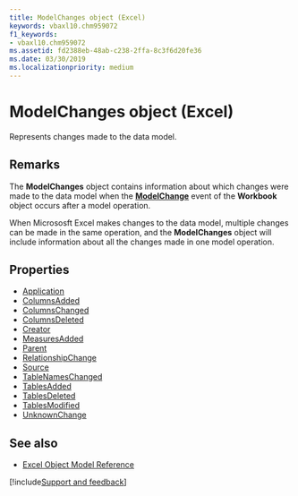 ```yaml
---
title: ModelChanges object (Excel)
keywords: vbaxl10.chm959072
f1_keywords:
- vbaxl10.chm959072
ms.assetid: fd2388eb-48ab-c238-2ffa-8c3f6d20fe36
ms.date: 03/30/2019
ms.localizationpriority: medium
---
```



# ModelChanges object (Excel)

Represents changes made to the data model. 


## Remarks

The **ModelChanges** object contains information about which changes were made to the data model when the **[ModelChange](Excel.workbook.modelchange.md)** event of the **Workbook** object occurs after a model operation. 

When Micrososft Excel makes changes to the data model, multiple changes can be made in the same operation, and the **ModelChanges** object will include information about all the changes made in one model operation.

## Properties

- [Application](Excel.modelchanges.application.md)
- [ColumnsAdded](Excel.modelchanges.columnsadded.md)
- [ColumnsChanged](Excel.modelchanges.columnschanged.md)
- [ColumnsDeleted](Excel.modelchanges.columnsdeleted.md)
- [Creator](Excel.modelchanges.creator.md)
- [MeasuresAdded](Excel.modelchanges.measuresadded.md)
- [Parent](Excel.modelchanges.parent.md)
- [RelationshipChange](Excel.modelchanges.relationshipchange.md)
- [Source](Excel.modelchanges.source.md)
- [TableNamesChanged](Excel.modelchanges.tablenameschanged.md)
- [TablesAdded](Excel.modelchanges.tablesadded.md)
- [TablesDeleted](Excel.modelchanges.tablesdeleted.md)
- [TablesModified](Excel.modelchanges.tablesmodified.md)
- [UnknownChange](Excel.modelchanges.unknownchange.md)


## See also

- [Excel Object Model Reference](overview/Excel/object-model.md)

[!include[Support and feedback](~/includes/feedback-boilerplate.md)]
